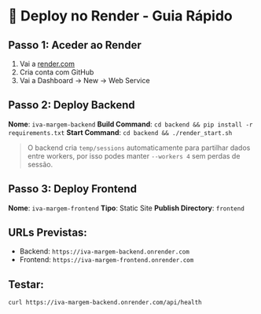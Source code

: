 # 🚀 Deploy no Render - Guia Rápido

## Passo 1: Aceder ao Render
1. Vai a [render.com](https://render.com)
2. Cria conta com GitHub
3. Vai a Dashboard → New → Web Service

## Passo 2: Deploy Backend
**Nome**: `iva-margem-backend`
**Build Command**: `cd backend && pip install -r requirements.txt`
**Start Command**: `cd backend && ./render_start.sh`
> O backend cria `temp/sessions` automaticamente para partilhar dados entre workers, por isso podes manter `--workers 4` sem perdas de sessão.

## Passo 3: Deploy Frontend  
**Nome**: `iva-margem-frontend`
**Tipo**: Static Site
**Publish Directory**: `frontend`

## URLs Previstas:
- Backend: `https://iva-margem-backend.onrender.com`
- Frontend: `https://iva-margem-frontend.onrender.com`

## Testar:
```bash
curl https://iva-margem-backend.onrender.com/api/health
```
